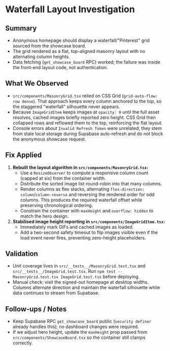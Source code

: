 # Waterfall Layout Investigation

## Summary
- Anonymous homepage should display a waterfall/"Pinterest" grid sourced from the showcase board.
- The grid rendered as a flat, top-aligned masonry layout with no alternating column heights.
- Data fetching (`get_showcase_board` RPC) worked; the failure was inside the front-end layout code, not authentication.

## What We Observed
- `src/components/MasonryGrid.tsx` relied on CSS Grid (`grid-auto-flow: row dense`). That approach keeps every column anchored to the top, so the staggered "waterfall" silhouette never appears.
- Because `ImageGridItem` keeps images at `opacity: 0` until the full asset resolves, cached images briefly reported zero height. CSS Grid then collapsed rows and reflowed them to the top, reinforcing the flat layout.
- Console errors about `Invalid Refresh Token` were unrelated; they stem from stale local storage during Supabase auto-refresh and do not block the anonymous showcase request.

## Fix Applied
1. **Rebuilt the layout algorithm in `src/components/MasonryGrid.tsx`:**
   - Use a `ResizeObserver` to compute a responsive column count (capped at six) from the container width.
   - Distribute the sorted image list round-robin into that many columns.
   - Render columns as flex stacks, alternating `flex-direction: column`/`column-reverse` and reversing the rendered order for odd columns. This produces the required waterfall offset while preserving chronological ordering.
   - Constrain the container with `maxHeight` and `overflow: hidden` to match the hero design.
2. **Stabilised image height reporting in `src/components/ImageGridItem.tsx`:**
   - Immediately mark GIFs and cached images as loaded.
   - Add a two-second safety timeout to flip images visible even if the load event never fires, preventing zero-height placeholders.

## Validation
- Unit coverage lives in `src/__tests__/MasonryGrid.test.tsx` and `src/__tests__/ImageGrid.test.tsx`. Run `npm test -- MasonryGrid.test.tsx ImageGrid.test.tsx` before deploying.
- Manual check: visit the signed-out homepage at desktop widths. Columns alternate direction and maintain the waterfall silhouette while data continues to stream from Supabase.

## Follow-ups / Notes
- Keep Supabase RPC `get_showcase_board` public (`security definer` already handles this); no dashboard changes were required.
- If we adjust hero height, update the `maxHeight` prop passed from `src/components/ShowcaseBoard.tsx` so the container still clamps correctly.
